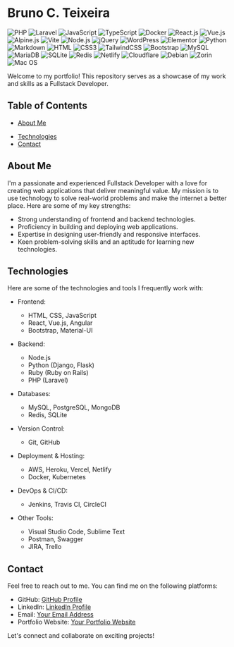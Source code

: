 # Bruno C. Teixeira
![PHP](https://img.shields.io/badge/PHP-777BB4?style=flat-square&logo=php&logoColor=white)
![Laravel](https://img.shields.io/badge/Laravel-FF2D20?style=flat-square&logo=laravel&logoColor=white)
![JavaScript](https://img.shields.io/badge/JavaScript-F7DF1E?style=flat-square&logo=javascript&logoColor=black)
![TypeScript](https://img.shields.io/badge/TypeScript-007ACC?style=flat-square&logo=typescript&logoColor=white)
![Docker](https://img.shields.io/badge/Docker-0CC1F3?style=flat-square&logo=docker&logoColor=white)
![React.js](https://img.shields.io/badge/React.js-0081CB?style=flat-square&logo=react&logoColor=61DAFB)
![Vue.js](https://img.shields.io/badge/Vue.js-35495E?style=flat-square&logo=vue.js&logoColor=4FC08D)
![Alpine.js](https://img.shields.io/badge/Alpine.js-663399?style=flat-square&logo=alpine.js&logoColor=white)
![Vite](https://img.shields.io/badge/Vite-593D88?style=flat-square&logo=vite&logoColor=white)
![Node.js](https://img.shields.io/badge/Node.js-43853D?style=flat-square&logo=node.js&logoColor=white)
![jQuery](https://img.shields.io/badge/jQuery-0769AD?style=flat-square&logo=jquery&logoColor=white)
![WordPress](https://img.shields.io/badge/Wordpress-21759B?style=flat-square&logo=wordpress&logoColor=white)
![Elementor](https://img.shields.io/badge/Elementor-9146FF?style=flat-square&logo=elementor&logoColor=white)
![Python](https://img.shields.io/badge/Python-3776AB?style=flat-square&logo=python&logoColor=white)
![Markdown](https://img.shields.io/badge/Markdown-000000?style=flat-square&logo=markdown&logoColor=white)
![HTML](https://img.shields.io/badge/HTML5-E34F26?style=flat-square&logo=html5&logoColor=white)
![CSS3](https://img.shields.io/badge/CSS3-1572B6?style=flat-square&logo=css3&logoColor=white)
![TailwindCSS](https://img.shields.io/badge/Tailwind_CSS-38B2AC?style=flat-square&logo=tailwind-css&logoColor=white)
![Bootstrap](https://img.shields.io/badge/Bootstrap-563D7C?style=flat-square&logo=bootstrap&logoColor=white)
![MySQL](https://img.shields.io/badge/MySQL-005C84?style=flat-square&logo=mysql&logoColor=white)
![MariaDB](https://img.shields.io/badge/MariaDB-003545?style=flat-square&logo=mariadb&logoColor=white)
![SQLite](https://img.shields.io/badge/SQLite-07405E?style=flat-square&logo=sqlite&logoColor=white)
![Redis](https://img.shields.io/badge/redis-%23DD0031.svg?&style=flat-square&logo=redis&logoColor=white)
![Netlify](https://img.shields.io/badge/Netlify-00C7B7?style=flat-square&logo=netlify&logoColor=white)
![Cloudflare](https://img.shields.io/badge/Cloudflare-F38020?style=flat-square&logo=Cloudflare&logoColor=white)
![Debian](https://img.shields.io/badge/Debian-A81D33?style=flat-square&logo=debian&logoColor=white)
![Zorin](https://img.shields.io/badge/Zorin%20OS-0CC1F3?style=flat-square&logo=zorin&logoColor=white)
![Mac OS](https://img.shields.io/badge/macOS-000000?style=flat-square&logo=apple&logoColor=white)

Welcome to my portfolio! This repository serves as a showcase of my work and skills as a Fullstack Developer.

## Table of Contents
- [About Me](#about-me)
<!-- - [Projects](#projects) -->
- [Technologies](#technologies)
- [Contact](#contact)

## About Me

I'm a passionate and experienced Fullstack Developer with a love for creating web applications that deliver meaningful value. My mission is to use technology to solve real-world problems and make the internet a better place. Here are some of my key strengths:

- Strong understanding of frontend and backend technologies.
- Proficiency in building and deploying web applications.
- Expertise in designing user-friendly and responsive interfaces.
- Keen problem-solving skills and an aptitude for learning new technologies.
<!--
## Projects

### Project 1: [Project Name](project-link)
![Project Image](project-image-link)

- Description: A brief description of the project and its purpose.
- Technologies Used: List the technologies and frameworks used in this project.
- Features: Highlight some of the key features and functionalities.
- Demo: Link to a live demo or a video demo (if available).
- Source Code: Link to the GitHub repository (if it's an open-source project).

### Project 2: [Project Name](project-link)
![Project Image](project-image-link)

- Description: A brief description of the project and its purpose.
- Technologies Used: List the technologies and frameworks used in this project.
- Features: Highlight some of the key features and functionalities.
- Demo: Link to a live demo or a video demo (if available).
- Source Code: Link to the GitHub repository (if it's an open-source project).

Add more projects as needed.
-->
## Technologies

Here are some of the technologies and tools I frequently work with:

- Frontend:
  - HTML, CSS, JavaScript
  - React, Vue.js, Angular
  - Bootstrap, Material-UI

- Backend:
  - Node.js
  - Python (Django, Flask)
  - Ruby (Ruby on Rails)
  - PHP (Laravel)
  
- Databases:
  - MySQL, PostgreSQL, MongoDB
  - Redis, SQLite

- Version Control:
  - Git, GitHub

- Deployment & Hosting:
  - AWS, Heroku, Vercel, Netlify
  - Docker, Kubernetes

- DevOps & CI/CD:
  - Jenkins, Travis CI, CircleCI

- Other Tools:
  - Visual Studio Code, Sublime Text
  - Postman, Swagger
  - JIRA, Trello

## Contact

Feel free to reach out to me. You can find me on the following platforms:

- GitHub: [GitHub Profile](https://github.com/brunofullstack)
- LinkedIn: [LinkedIn Profile](https://www.linkedin.com/in/bruno-teixeira-416652163/)
- Email: [Your Email Address](mailto:brunofullstack@gmail.com)
- Portfolio Website: [Your Portfolio Website](https://brunofullstack.github.io/)

Let's connect and collaborate on exciting projects!
